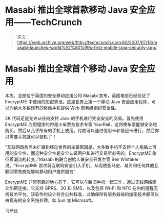 # Masabi 推出全球首款移动 Java 安全应用——TechCrunch

> 原文：<https://web.archive.org/web/http://techcrunch.com:80/2007/07/13/masabi-launches-world%E2%80%99s-first-mobile-java-security-app/>

# Masabi 推出全球首个移动 Java 安全应用

本周，总部位于英国的安全移动应用公司 Masabi 宣布，英国电信已经验证了 EncryptME 中使用的加密算法。这是世界上第一个移动 Java 安全应用程序，可以为绝大多数现有的移动手机提供 Web 商务级别的安全性。

3K 代码足迹允许从任何支持 Java 的手机进行完全安全的交易。首先使用 EncryptME 应用程序的将是火车票务技术专家 YourRail，这将使车票能够安全地购买，然后从几乎所有的手机上使用。付款可以通过信用卡和借记卡进行，然后你只需要手机就可以登机了！

“互联网商务尚未扩展到移动世界的主要原因是，大多数手机不支持个人电脑上可用的安全性，而这种安全性是安全认证用户和进行交易所必需的。EncryptME 象征着潮流的转变，”Masabi 的联合创始人兼安全开发主管 Ben Whitaker 说。“EncryptME 首次将互联网安全引入手机，从而使亚马逊、易贝和任何其他互联网零售商能够向移动用户提供服务”

EncryptME 非常有趣的地方在于，它可以与新旧手机一起工作，通过无线网络建立加密连接。它支持 GPRS、3G 和 SMS，以及包括 Wi-Fi 和 NFC 在内的短程无线技术平台。该软件的设计符合公共标准，以确保所有服务器端的加密技术都可以由现有的安全系统处理，如 Sun 或 Microsoft。

马萨比